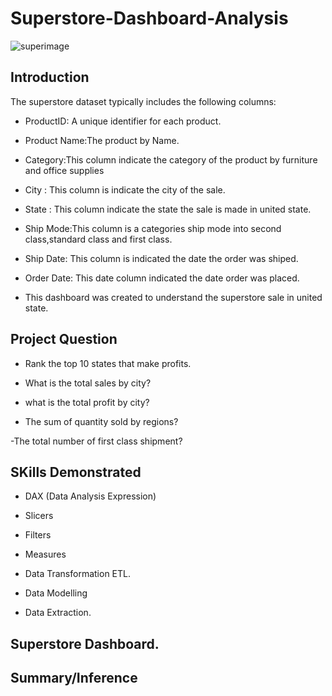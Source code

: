 # Superstore-Dashboard-Analysis
![superimage](https://github.com/Danezys/Titanic-Dashboard-Analysis/assets/25526794/401f0570-ce42-4300-b895-e9bd5d20d485)
## Introduction
The superstore dataset typically includes the following columns:

- ProductID: A unique identifier for each product.

- Product Name:The product by Name.

- Category:This column indicate the category of the product by furniture and office supplies

- City : This column is indicate the city of the sale.

- State : This column indicate the state the sale is made in united state.

- Ship Mode:This column is a categories ship mode into second class,standard class and first class.

- Ship Date: This column is indicated the date the order was shiped.

- Order Date: This date column indicated the date order was placed.

- This dashboard was created to understand the superstore sale in united state.


## Project Question

- Rank the top 10 states that make profits.

- What is the total sales by city?

- what is the total profit by city?

- The sum of quantity sold by regions?

-The total number of first class shipment?

## SKills Demonstrated

  - DAX (Data Analysis Expression)
 
  -  Slicers
 
  -  Filters
 
  -  Measures
 
  -  Data Transformation ETL.
 
  -  Data Modelling
 
  -  Data Extraction.

## Superstore Dashboard.


## Summary/Inference

